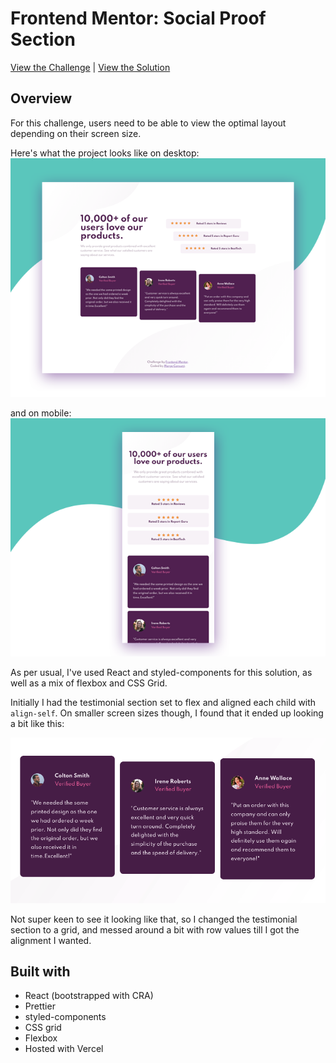 # Frontend Mentor: Social Proof Section

[View the Challenge](https://www.frontendmentor.io/challenges/social-proof-section-6e0qTv_bA) | [View the Solution](https://fe-mentor-social-proof-mu.vercel.app/)

## Overview

For this challenge, users need to be able to view the optimal layout depending on their screen size.

Here's what the project looks like on desktop:
![Desktop Preview](https://github.com/msunji/frontend-mentor/blob/main/social-proof/public/img/desktop-preview.png)

and on mobile:
![Mobile Preview](https://github.com/msunji/frontend-mentor/blob/main/social-proof/public/img/mobile-preview.png)

As per usual, I've used React and styled-components for this solution, as well as a mix of flexbox and CSS Grid.

Initially I had the testimonial section set to flex and aligned each child with `align-self`. On smaller screen sizes though, I found that it ended up looking a bit like this:

![Mobile Preview](https://github.com/msunji/frontend-mentor/blob/main/social-proof/public/img/testimonial-flex.png)

Not super keen to see it looking like that, so I changed the testimonial section to a grid, and messed around a bit with row values till I got the alignment I wanted.

## Built with

- React (bootstrapped with CRA)
- Prettier
- styled-components
- CSS grid
- Flexbox
- Hosted with Vercel
